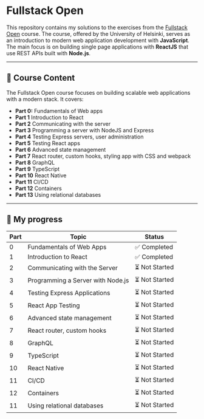 # Fullstack Open

This repository contains my solutions to the exercises from the [Fullstack Open](https://fullstackopen.com/) course.
The course, offered by the University of Helsinki, serves as an introduction to modern web application development with **JavaScript**.
The main focus is on building single page applications with **ReactJS** that use REST APIs built with **Node.js**.

---

## 🌟 Course Content

The Fullstack Open course focuses on building scalable web applications with a modern stack. It covers:

- **Part 0:** Fundamentals of Web apps
- **Part 1** Introduction to React
- **Part 2** Communicating with the server
- **Part 3** Programming a server with NodeJS and Express
- **Part 4** Testing Express servers, user administration
- **Part 5** Testing React apps
- **Part 6** Advanced state management
- **Part 7** React router, custom hooks, styling app with CSS and webpack
- **Part 8** GraphQL
- **Part 9** TypeScript
- **Part 10** React Native
- **Part 11** CI/CD
- **Part 12** Containers
- **Part 13** Using relational databases

---

## 🚀 My progress

| Part | Topic                         | Status           |
|------|-------------------------------|------------------|
| 0    | Fundamentals of Web Apps      | ✅ Completed   |
| 1    | Introduction to React         | ✅ Completed   |
| 2    | Communicating with the Server | ⏳ Not Started   |
| 3    | Programming a Server with Node.js | ⏳ Not Started |
| 4    | Testing Express Applications  | ⏳ Not Started   |
| 5    | React App Testing             | ⏳ Not Started   |
| 6    | Advanced state management   | ⏳ Not Started   |
| 7    | React router, custom hooks    | ⏳ Not Started   |
| 8    | GraphQL                       | ⏳ Not Started   |
| 9    | TypeScript                    | ⏳ Not Started   |
| 10   | React Native                  | ⏳ Not Started   |
| 11   | CI/CD                         | ⏳ Not Started   |
| 12   | Containers                    | ⏳ Not Started   |
| 11   | Using relational databases    | ⏳ Not Started   |

